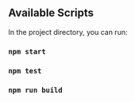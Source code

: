 ## Available Scripts

In the project directory, you can run:

### `npm start`
### `npm test`
### `npm run build`